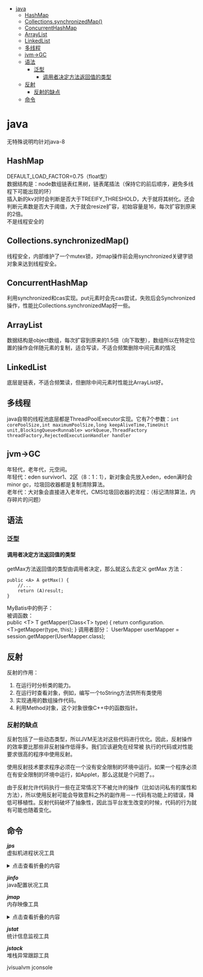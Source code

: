 - [java](#java)
  - [HashMap](#hashmap)
  - [Collections.synchronizedMap()](#collectionssynchronizedmap)
  - [ConcurrentHashMap](#concurrenthashmap)
  - [ArrayList](#arraylist)
  - [LinkedList](#linkedlist)
  - [多线程](#多线程)
  - [jvm->GC](#jvm-gc)
  - [语法](#语法)
    - [泛型](#泛型)
      - [调用者决定方法返回值的类型](#调用者决定方法返回值的类型)
  - [反射](#反射)
    - [反射的缺点](#反射的缺点)
  - [命令](#命令)


# java  

无特殊说明均针对java-8  

## HashMap  
DEFAULT_LOAD_FACTOR=0.75（float型）  
数据结构是：node数组链表红黑树，链表尾插法（保持它的前后顺序，避免多线程下可能出现的环）  
插入新的kv对时会判断是否大于TREEIFY_THRESHOLD，大于就将其树化。还会判断元素数是否大于阈值，大于就会resize扩容，初始容量是16，每次扩容到原来的2倍。  
不是线程安全的

## Collections.synchronizedMap()  
线程安全，内部维护了一个mutex锁，对map操作前会用synchronized关键字锁对象来达到线程安全。  

## ConcurrentHashMap
利用synchronized和cas实现。put元素时会先cas尝试，失败后会Synchronized操作，性能比Collections.synchronizedMap好一些。

## ArrayList  
数据结构是object数组，每次扩容到原来的1.5倍（向下取整），数组所以在特定位置的操作会伴随元素的复制，适合写读，不适合频繁删除中间元素的情况  

## LinkedList  
底层是链表，不适合频繁读，但删除中间元素时性能比ArrayList好。


## 多线程  
java自带的线程池底层都是ThreadPoolExecutor实现。它有7个参数：```int corePoolSize,int maximumPoolSize,long keepAliveTime,TimeUnit unit,BlockingQueue<Runnable> workQueue,ThreadFactory threadFactory,RejectedExecutionHandler handler```  

## jvm->GC  
年轻代，老年代，元空间。  
年轻代：eden survivor1、2区（8：1：1），新对象会先放入eden，eden满时会minor gc，垃圾回收器都是复制清除算法。  
老年代：大对象会直接进入老年代，CMS垃圾回收器的流程：（标记清除算法，内存碎片的问题）  


## 语法  

### 泛型  

#### 调用者决定方法返回值的类型
getMax方法返回值的类型由调用者决定，那么就这么去定义 getMax 方法：  

    public <A> A getMax() {
        //...
        return (A)result;
    }

MyBatis中的例子：  
    被调函数：  
    public \<T\> T getMapper(Class\<T\> type) {
        return configuration.\<T\>getMapper(type, this);
    }
    调用者部分：
    UserMapper userMapper = session.getMapper(UserMapper.class);


## 反射  

反射的作用：  

1. 在运行时分析类的能力。  
2. 在运行时查看对象，例如，编写一个toString方法供所有类使用  
3. 实现通用的数组操作代码。  
4. 利用Method对象，这个对象很像C++中的函数指针。  

### 反射的缺点  

反射包括了一些动态类型，所以JVM无法对这些代码进行优化。因此，反射操作的效率要比那些非反射操作低得多。我们应该避免在经常被 执行的代码或对性能要求很高的程序中使用反射。  

使用反射技术要求程序必须在一个没有安全限制的环境中运行。如果一个程序必须在有安全限制的环境中运行，如Applet，那么这就是个问题了。。  

由于反射允许代码执行一些在正常情况下不被允许的操作（比如访问私有的属性和方法），所以使用反射可能会导致意料之外的副作用－－代码有功能上的错误，降低可移植性。反射代码破坏了抽象性，因此当平台发生改变的时候，代码的行为就有可能也随着变化。  

## 命令  

***jps***   
虚拟机进程状况工具  
<details>
        <summary>点击查看折叠的内容</summary>
        <!-- 内容与标签间空一行 -->
    
    jps -l
    示例：
    D:\IDEA_Projects\javaTest>jps -l
    7848 org.jetbrains.jps.cmdline.Launcher
    11836 LC200619
    6860 jdk.jcmd/sun.tools.jps.Jps
    9484
    
</details>

***jinfo***   
java配置状况工具  

***jmap***   
内存映像工具  

<details>
        <summary>点击查看折叠的内容</summary>
        <!-- 内容与标签间空一行 -->
    
    jmap -histo[:live] <pid>  或者：jmap --help查看更多具体情况
    示例：
    D:\IDEA_Projects\javaTest>jmap -histo 11836

    num     #instances         #bytes  class name
    ----------------------------------------------
    1:          1374        1546560  [B
    2:           767        1530584  [I
    3:          9384        1024616  [C
    4:          7410         177840  java.lang.String
    5:           781          89064  java.lang.Class
    6:          1631          76192  [Ljava.lang.Object;
    ----------------------------------------------
    以上class name中：
    [C 等价于 char[]
    [S 等价于 short[]
    [I 等价于 int[]
    [B 等价于 byte[]
    [[I 等价于 int[][]
    
</details>


***jstat***   
统计信息监视工具  

***jstack***   
堆栈异常跟踪工具  

jvisualvm
jconsole